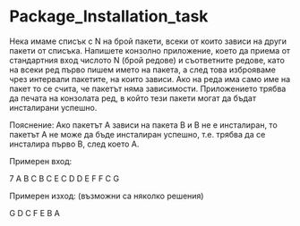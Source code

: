 # Package_Installation_task
Нека имаме списък с N на брой пакети, всеки от които зависи на други пакети от списъка.
Напишете конзолно приложение, което да приема от стандартния вход числото N (брой
редове) и съответните редове, като на всеки ред първо пишем името на пакета, а след
това изброяваме чрез интервали пакетите, на които зависи. Ако на реда има само име на
пакет то се счита, че пакетът няма зависимости. Приложението трябва да печата на
конзолата ред, в който тези пакети могат да бъдат инсталирани успешно.

Пояснение:
Ако пакетът A зависи на пакета B и B не е инсталиран, то пакетът A не може да бъде
инсталиран успешно, т.е. трябва да се инсталира първо B, след което А.

Примерен вход:

7
A B C
B C E
C D
D
E F
F C
G

Примерен изход:
(възможни са няколко решения)

G D C F E B A
